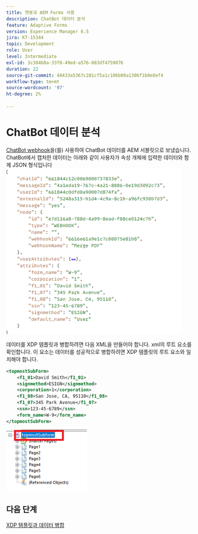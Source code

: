 ```yaml
---
title: 챗봇과 AEM Forms 사용
description: ChatBot 데이터 분석
feature: Adaptive Forms
version: Experience Manager 6.5
jira: KT-15344
topic: Development
role: User
level: Intermediate
exl-id: 3c304b0a-33f8-49ed-a576-883df4759076
duration: 22
source-git-commit: 48433a5367c281cf5a1c106b08a1306f1b0e8ef4
workflow-type: tm+mt
source-wordcount: '97'
ht-degree: 2%

---
```


# ChatBot 데이터 분석

[ChatBot webhook](https://www.chatbot.com/help/webhooks/what-are-webhooks/)을(를) 사용하여 ChatBot 데이터를 AEM 서블릿으로 보냈습니다.
ChatBot에서 캡처한 데이터는 아래와 같이 사용자가 속성 개체에 입력한 데이터와 함께 JSON 형식입니다
![챗봇 데이터](assets/chat-bot-data.png)

데이터를 XDP 템플릿과 병합하려면 다음 XML을 만들어야 합니다. xml의 루트 요소를 확인합니다. 이 요소는 데이터를 성공적으로 병합하려면 XDP 템플릿의 루트 요소와 일치해야 합니다.


```xml
<topmostSubForm>
    <f1_01>David Smith</f1_01>
    <signmethod>ESIGN</signmethod>
    <corporation>1</corporation>
    <f1_08>San Jose, CA, 95110</f1_08>
    <f1_07>345 Park Avenue</f1_07>
    <ssn>123-45-6789</ssn>
    <form_name>W-9</form_name>
</topmostSubForm>
```

![xdp-template](assets/xdp-template.png)

## 다음 단계

[XDP 템플릿과 데이터 병합](./merge-data-with-template.md)
